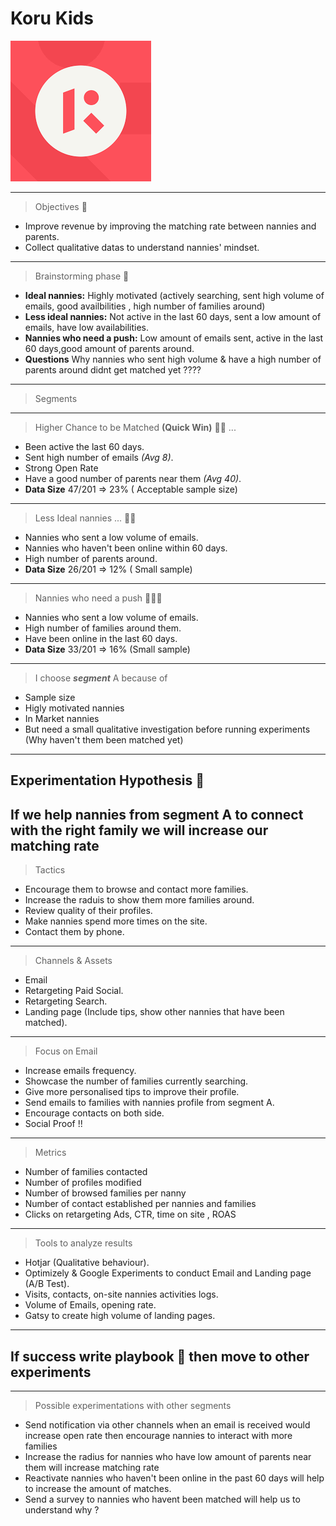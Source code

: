 # Koru Kids
![logo](./download.png)


---

> Objectives 🌟
- Improve revenue by improving the matching rate between nannies and parents.
- Collect qualitative datas to understand nannies' mindset.

---

> Brainstorming phase 🧐

- **Ideal nannies:** Highly motivated (actively searching, sent high volume of emails, good availbilities , high number of families around)
- **Less ideal nannies:** Not active in the last 60 days, sent a low amount of emails, have low availabilities. 
- **Nannies who need a push:** Low amount of emails sent, active in the last 60 days,good amount of parents around. 
- **Questions** Why nannies who sent high volume & have a high number of parents around didnt get matched yet ???? 
 
---

> Segments 

---

> Higher Chance to be Matched **(Quick Win)**  👍🏽 ... 

- Been active the last 60 days. 
- Sent high number of  emails *(Avg 8)*. 
- Strong Open Rate 
- Have a good number of parents near them *(Avg 40)*.
- **Data Size** 47/201 =>  23% ( Acceptable sample size)


--- 

> Less Ideal nannies   ... 👎🏼

- Nannies who sent a low volume of emails.
- Nannies who haven't been online within 60 days. 
- High number of parents around.
- **Data Size** 26/201 =>  12% ( Small sample)

---

> Nannies who need a push 🦸🏼‍♀️

- Nannies who sent a low volume of emails.
- High number of families around them.
- Have been online in the last 60 days.
- **Data Size** 33/201 =>  16% (Small sample)

---

> I choose ***segment*** A because of 

- Sample size
- Higly motivated nannies
- In Market nannies
- But need a small qualitative investigation before running experiments (Why haven't them been matched yet)

---

## Experimentation Hypothesis 🧪

If we help nannies from **segment A** to connect with the right family we will increase our matching rate
--- 

> Tactics 

- Encourage them to browse and contact more families.
- Increase the raduis to show them more families around.
- Review quality of their profiles.
- Make nannies spend more times on the site.
- Contact them by phone.

---

> Channels & Assets

- Email 
- Retargeting Paid Social.
- Retargeting Search. 
- Landing page (Include tips, show other nannies that have been matched). 
  
--- 

> Focus on Email

- Increase emails frequency.
- Showcase the number of families currently searching.
- Give more personalised tips to improve their profile.
- Send emails to families with nannies profile from segment A.
- Encourage contacts on both side.
- Social Proof !!

---

> Metrics

- Number of families contacted
- Number of profiles modified 
- Number of browsed families per nanny
- Number of contact established per nannies and families
- Clicks on retargeting Ads, CTR, time on site , ROAS 

---

> Tools to analyze results 

- Hotjar (Qualitative behaviour).
- Optimizely & Google Experiments to conduct Email and Landing page (A/B Test).
- Visits, contacts, on-site nannies activities logs.
- Volume of Emails, opening rate.
- Gatsy to create high volume of landing pages.
  

--- 

## If success write playbook 📒 then move to other experiments


---

> Possible experimentations with other segments

- Send notification via other channels when an email is received would increase open rate then encourage nannies to interact with more families 
- Increase the radius for nannies who have low amount of parents near them will increase matching rate 
- Reactivate nannies who haven't been online in the past 60 days will help to increase the amount of matches. 
- Send a survey to nannies who havent been matched will help us to understand why ?
